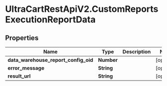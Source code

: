 # UltraCartRestApiV2.CustomReportsExecutionReportData

## Properties
Name | Type | Description | Notes
------------ | ------------- | ------------- | -------------
**data_warehouse_report_config_oid** | **Number** |  | [optional] 
**error_message** | **String** |  | [optional] 
**result_url** | **String** |  | [optional] 


